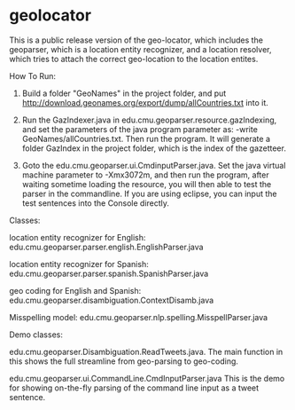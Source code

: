 geolocator 
=========

This is a public release version of the geo-locator, which includes the geoparser, which is a location entity recognizer, and a location resolver, which tries to attach the correct geo-location to the location entites.

How To Run: 

1. Build a folder "GeoNames" in the project folder, and put http://download.geonames.org/export/dump/allCountries.txt into it.

2. Run the GazIndexer.java in edu.cmu.geoparser.resource.gazIndexing, and set the parameters of the java program parameter as: -write GeoNames/allCountries.txt. Then run the program. It will generate a folder GazIndex in the project folder, which is the index of the gazetteer.

3. Goto the edu.cmu.geoparser.ui.CmdinputParser.java. Set the java virtual machine parameter to -Xmx3072m, and then run the program, after waiting sometime loading the resource, you will then able to test the parser in the commandline. If you are using eclipse, you can input the test sentences into the Console directly.


Classes:

location entity recognizer for English:
edu.cmu.geoparser.parser.english.EnglishParser.java

location entity recognizer for Spanish:
edu.cmu.geoparser.parser.spanish.SpanishParser.java

geo coding for English and Spanish:
edu.cmu.geoparser.disambiguation.ContextDisamb.java

Misspelling model:
edu.cmu.geoparser.nlp.spelling.MisspellParser.java

Demo classes:

edu.cmu.geoparser.Disambiguation.ReadTweets.java.
The main function in this shows the full streamline from geo-parsing to geo-coding.

edu.cmu.geoparser.ui.CommandLine.CmdInputParser.java
This is the demo for showing on-the-fly parsing of the command line input as a tweet sentence.

